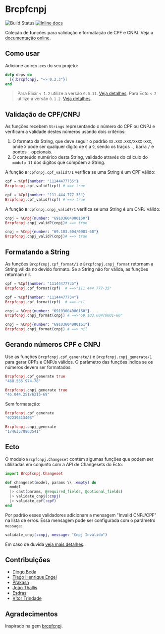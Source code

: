 # Brcpfcnpj

![Build Status](https://github.com/williamgueiros/Brcpfcnpj/actions/workflows/elixir.yml/badge.svg)
[![Inline docs](http://inch-ci.org/github/williamgueiros/Brcpfcnpj.svg?branch=master)](http://inch-ci.org/github/williamgueiros/Brcpfcnpj)



Coleção de funções para validação e formatação de CPF e CNPJ. Veja a
[documentação online](http://hexdocs.pm/brcpfcnpj/).

## Como usar

Adicione ao `mix.exs` do seu projeto:

```elixir
defp deps do
  [{:brcpfcnpj, "~> 0.2.3"}]
end
```

> Para Elixir `< 1.2` utilize a versão `0.0.11`. [Veja detalhes](https://github.com/williamgueiros/Brcpfcnpj/issues/5).
> Para Ecto `< 2` utilize a versão `0.1.2`. [Veja detalhes](https://github.com/williamgueiros/Brcpfcnpj/pull/17).

## Validação de CPF/CNPJ

As funções recebem `Strings` representando o número do CPF ou CNPJ e verificam a validade destes números usando dois
critérios:

1. O formato da String, que deve seguir o padrão `XX.XXX.XXX/XXXX-XXX`, onde `X` pode ser qualquer dígito de `0` a `9`,
sendo os traços `-`, barra `/` e pontos `.` opcionais.
2. O conteúdo numérico desta String, validado através do cálculo do `módulo 11` dos dígitos que compõem a String.

A função `Brcpfcnpj.cpf_valid?/1` verifica se uma String é um CPF válido:

```elixir
cpf = %Cpf{number: "11144477735"}
Brcpfcnpj.cpf_valid?(cpf) # ==> true

cpf = %Cpf{number: "111.444.777-35"}
Brcpfcnpj.cpf_valid?(cpf) # ==> true

````

A função `Brcpfcnpj.cnpj_valid?/1` verifica se uma String é um CNPJ válido:

```elixir
cnpj = %Cnpj{number: "69103604000160"}
Brcpfcnpj.cnpj_valid?(cnpj)# ==> true

cnpj = %Cnpj{number: "69.103.604/0001-60"}
Brcpfcnpj.cnpj_valid?(cnpj)# ==> true
````

## Formatando a String

As funções `Brcpfcnpj.cpf_format/1` e `Brcpfcnpj.cnpj_format` retornam a String válida no devido formato. Se a String
não for válida, as funções retornam nil.

```elixir
cpf = %Cpf{number: "11144477735"}
Brcpfcnpj.cpf_format(cpf)  # ==>"111.444.777-35"

cpf = %Cpf{number: "11144477734"}
Brcpfcnpj.cpf_format(cpf)  # ==> nil

````

```elixir
cnpj = %Cnpj{number: "69103604000160"}
Brcpfcnpj.cnpj_format(cnpj) # ==>"69.103.604/0001-60"

cnpj = %Cnpj{number: "69103604000161"}
Brcpfcnpj.cnpj_format(cnpj) # ==> nil
````

## Gerando números CPF e CNPJ

Use as funções `Brcpfcnpj.cpf_generate/1` e `Brcpfcnpj.cnpj_generate/1` para gerar CPFs e CNPJs válidos. O parâmetro
das funções indica se os números devem ser formatados.

```elixir
Brcpfcnpj.cpf_generate true
"468.535.974-78"

Brcpfcnpj.cnpj_generate true
"45.044.251/6215-69"
````

Sem formatação:

```elixir
Brcpfcnpj.cpf_generate
"02239513403"

Brcpfcnpj.cnpj_generate
"17463578863541"
````

## Ecto

O modulo `Brcpfcnpj.Changeset` contém algumas funções que podem ser utilizadas em conjunto com a API de Changesets
do Ecto.

```elixir
import Brcpfcnpj.Changeset

def changeset(model, params \\ :empty) do
  model
  |> cast(params, @required_fields, @optional_fields)
  |> validate_cnpj(:cnpj)
  |> validate_cpf(:cpf)
end
```

Por padrão esses validadores adicionam a mensagem "Invalid CNPJ/CPF" na lista de erros. Essa mensagem pode ser
configurada com o parâmetro `message`:

```elixir
validate_cnpj(:cnpj, message: "Cnpj Inválido")
```

Em caso de duvida [veja mais detalhes](https://github.com/williamgueiros/Brcpfcnpj/issues/3#issuecomment-191368591).

## Contribuições

* [Diogo Beda](https://github.com/diogobeda)
* [Tiago Henrique Engel](https://github.com/tiagoengel)
* [Prakash](https://github.com/prem-prakash)
* [João Thallis](https://github.com/joaothallis)
* [Esdras](https://github.com/esdras)
* [Vítor Trindade](https://github.com/VitorTrin)

## Agradecimentos

Inspirado na gem [brcpfcnpj](https://github.com/tapajos/brazilian-rails/tree/master/brcpfcnpj).

